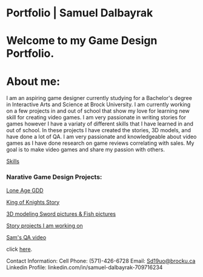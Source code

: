 # Portfolio | Samuel Dalbayrak

 # Welcome to my Game Design Portfolio.
 

# About me:
 
I am an aspiring game designer currently studying for a Bachelor's degree in Interactive Arts and Science at Brock University. I am currently working on a few projects in and out of school that show my love for learning new skill for creating video games. I am very passionate in writing stories for games however I have a variaty of different skills that I have learned in and out of school. In these projects I have created the stories, 3D models, and have done a lot of QA. I am very passionate and knowledgeable about video games as I have done research on game reviews correlating with sales. My goal is to make video games and share my passion with others.

<a href = "https://github.com/Samuelbly/Portfolio/wiki/Skills"> Skills</a>

### Narative Game Design Projects:

<a href = "Copy of IASC 1P05 Game Proposal document.pdf"> Lone Age GDD</a>

 <a href = "https://github.com/Samuelbly/Portfolio/wiki/Story-projects-I-am-working-on"> King of Knights Story</a>


 
 <a href = "https://github.com/Samuelbly/Portfolio/wiki/3D-Modeling">3D modeling Sword pictures & Fish pictures</a>

 <a href = "https://github.com/Samuelbly/Portfolio/wiki/Story-projects-I-am-working-on"> Story projects I am working on</a>
  
<a href = "https://drive.google.com/file/d/1dVIGj6lK_zRbg0WK1ATY2lbvjfzbO39Z/view?usp=sharing"> Sam's QA video</a>





 
 
 click [here](https://samuelbly.github.io/Portfolio//Portfolio_builds/Game_Design_Portfolio/Portfolio3.html).

 Contact Information:
Cell Phone: (571)-426-6728
Email: Sd19uo@brocku.ca
Linkedin Profile: linkedin.com/in/samuel-dalbayrak-709716234
